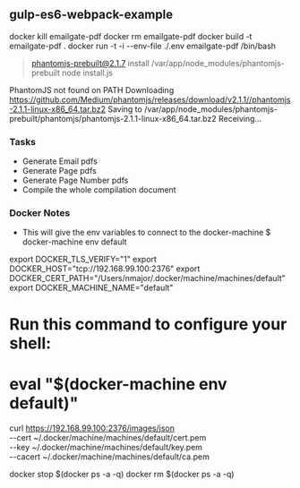 ## gulp-es6-webpack-example

docker kill emailgate-pdf
docker rm emailgate-pdf
docker build -t emailgate-pdf .
docker run -t -i --env-file ./.env emailgate-pdf /bin/bash


> phantomjs-prebuilt@2.1.7 install /var/app/node_modules/phantomjs-prebuilt
> node install.js

PhantomJS not found on PATH
Downloading https://github.com/Medium/phantomjs/releases/download/v2.1.1//phantomjs-2.1.1-linux-x86_64.tar.bz2
Saving to /var/app/node_modules/phantomjs-prebuilt/phantomjs/phantomjs-2.1.1-linux-x86_64.tar.bz2
Receiving...

### Tasks

- Generate Email pdfs
- Generate Page pdfs
- Generate Page Number pdfs
- Compile the whole compilation document

### Docker Notes

- This will give the env variables to connect to the docker-machine
$ docker-machine env default

export DOCKER_TLS_VERIFY="1"
export DOCKER_HOST="tcp://192.168.99.100:2376"
export DOCKER_CERT_PATH="/Users/nmajor/.docker/machine/machines/default"
export DOCKER_MACHINE_NAME="default"
# Run this command to configure your shell:
# eval "$(docker-machine env default)"

curl https://192.168.99.100:2376/images/json \
  --cert ~/.docker/machine/machines/default/cert.pem \
  --key ~/.docker/machine/machines/default/key.pem \
  --cacert ~/.docker/machine/machines/default/ca.pem


docker stop $(docker ps -a -q)
docker rm $(docker ps -a -q)
